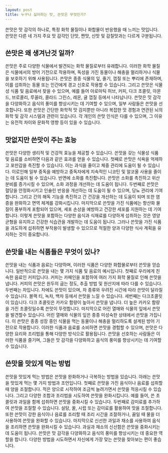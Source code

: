```yaml
---
layout: post
title: 누구나 싫어하는 맛, 쓴맛은 무엇인가?  
---
```


쓴맛은 맛 감각의 하나로, 특정 화학 물질이나 화합물이 반응했을 때 느끼는 맛입니다. 쓴맛은 다른 네 가지 주요 맛 감각인 단맛, 짠맛, 신맛 및 감칠맛과는 다르게 구분됩니다.


<h2>쓴맛은 왜 생겨난것 일까?</h2>
쓴맛은 주로 다양한 식물에서 발견되는 화학 물질로부터 유래합니다. 이러한 화학 물질은 식물에서의 방어 기전으로 작용하며, 독성을 가진 동물이나 해충을 멀리하거나 식물을 보호하기 위해 사용됩니다. 쓴맛은 종종 식물의 잎, 줄기, 껍질 또는 뿌리에 존재하며, 이를 섭취하는 동물 또는 인간에게 경고 신호로 작용할 수 있습니다. 그리고 쓴맛은 식물성 식품 및 음료에서 찾을 수 있으며, 예를 들어 아로마틱 허브, 커피, 다크 초콜릿, 아몬드, 브로콜리, 루꼴라, 콜라드 그린스, 레몬, 귤 껍질 등에서 나타납니다. 쓴맛은 맛 감각을 다양화하고 음식의 풍미를 향상시키는 데 기여할 수 있으며, 일부 사람들은 쓴맛을 선호합니다. 또한 쓴맛은 간단한 화학적 맛 감지뿐만 아니라 복잡한 맛 경험과 연관된 뇌의 화학 및 감각 시스템과 관련이 있습니다. 각 개인의 쓴맛 인식은 다를 수 있으며, 그 이유는 유전적 차이와 문화적 영향 등이 있을 수 있습니다.


<h2>맛없지만 쓴맛이 주는 효능</h2>
쓴맛은 다양한 생리적 및 건강적 효능을 제공할 수 있습니다. 쓴맛을 갖는 식물성 식품 및 음료를 소비하면 다음과 같은 효과를 얻을 수 있습니다. 첫째로 쓴맛은 식욕을 억제하고 포만감을 촉진할 수 있습니다. 이는 과식을 줄이고 체중 관리에 도움이 될 수 있습니다. 이로인해 일부 중독을 예방하고 중독자에게 지속적인 니코틴 및 알코올 사용을 줄이는 데 도움이 될 수 있습니다. 반면에 소화를 촉진합니다. 쓴맛은 소화를 촉진하고 위산 분비를 증가시킬 수 있으며, 소화 과정을 개선하는 데 도움이 됩니다. 두번째로 쓴맛은 혈당을 안정화시키고 인슐린 반응을 개선하는 데 도움이 될 수 있으며, 당뇨 관리에 기여합니다. 그리고 간의 해독 기능을 촉진하고 간 건강을 개선하는 데 도움이 되며 또한 염증을 완화하고 면역 체계를 강화시킵니다. 마지막으로 쓴맛을 가진 식품에는 항산화 물질이 풍부하게 포함되어 있으며, 세포 손상을 예방하고 건강한 세포를 지원하는 데 기여합니다. 이렇게 쓴맛을 포함하는 다양한 음식과 식재료를 다양하게 섭취하는 것은 영양 균형을 유지하고 건강한 식습관을 개발하는 데 도움이 됩니다. 그러나 쓴맛을 가진 식품을 과도하게 섭취하면 부작용이 발생할 수 있으므로 적절한 양과 다양한 식사 계획을 유지하는 것이 중요합니다.


<h2>쓴맛을 내는 식품들은 무엇이 있나?</h2>
쓴맛을 내는 식품과 음료는 다양하며, 이러한 식품은 다양한 화합물로부터 쓴맛을 얻습니다. 일반적으로 쓴맛을 내는 몇 가지 식품 및 음료의 예시입니다. 첫째로 우리에게 친숙한 음료인 커피입니다. 커피는 카페인을 포함하여 여러 가지 화학 물질로 인해 쓴맛을 냅니다. 커피의 쓴맛은 원두의 굽는 정도, 추출 방법 및 원산지에 따라 다를 수 있습니다. 두번째는 차입니다. 차에도 쓴맛이 있으며, 차 종류와 우려진 시간에 따라 쓴맛이 달라질 수 있습니다. 블랙 티, 녹차, 백차 등에서 쓴맛을 느낄 수 있습니다. 세번째는 다크초콜릿이 있습니다. 다크 초콜릿은 카카오 함량이 높아서 쓴맛을 냅니다. 더 높은 카카오 함량을 가진 초콜릿일수록 쓴맛이 뚜렷합니다. 마지막으로 어린 열매와 식물의 잎에서 쓴맛을 발견할수 있습니다. 어린 열매와 식물의 잎은 종종 미성숙한 상태에서 쓴맛을 가집니다. 이 쓴맛은 종종 성장 중인 식물을 먹는 동물이나 해충을 멀리하도록 설계된 방어 기전으로 작용합니다. 이러한 식품과 음료를 소비하면 쓴맛을 경험할 수 있으며, 쓴맛은 다양한 요리와 조리법을 통해 다양한 방식으로 활용됩니다. 쓴맛을 선호하는 사람들은 이러한 식품을 즐기며, 그들은 맛 감각을 다양화하고 음식의 풍미를 향상시키는 데 기여할 수 있습니다.


<h2>쓴맛을 맛있게 먹는 방법</h2>
쓴맛을 맛있게 먹는 방법은 쓴맛을 완화하거나 극복하는 방법을 있습니다. 아래는 쓴맛을 맛있게 먹는 몇 가지 방법과 조언입니다. 첫째로 쓴맛을 가진 음식이나 음료를 섭취할 때 양을 조절합니다. 적은 양으로 시작하여 조금씩 늘려가면서 쓴맛을 적응시킬 수 있습니다. 그리고 다양한 조합과 조리법을 시도하여 쓴맛을 완화시킵니다. 예를 들어, 쓴 초콜릿과 과일을 함께 섭취하면 쓴맛을 중화시킬 수 있습니다. 두번째로 감미료를 추가하여 쓴맛을 조절할 수 있습니다. 설탕, 꿀, 시럽 또는 감미료를 활용하여 맛을 조절합니다. 또한 쓴맛이 강한 음식이나 음료를 조리할 때 조리 시간을 조절하거나, 끓일 때 물을 더 사용하여 쓴맛을 완화할 수 있습니다. 마지막으로 신선한 과일과 채소를 사용하여 음식을 조리하면 쓴맛을 완화시킬 수 있습니다. 과실과 채소의 신선함은 쓴맛을 중화시키는 데 도움이 됩니다. 쓴맛은 맛 감각을 다양화하고 음식의 풍미를 향상시키는 데 중요한 역할을 합니다. 다양한 방법을 시도하면서 자신에게 가장 맞는 쓴맛을 찾아보는 편이 좋습니다.